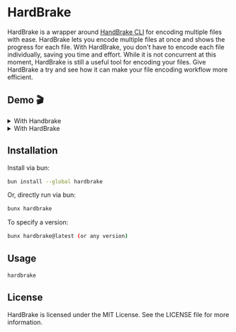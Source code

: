 # HardBrake

HardBrake is a wrapper around [HandBrake CLI](https://github.com/HandBrake/HandBrake) for encoding multiple files with ease. HardBrake lets you encode multiple files at once and shows the progress for each file. With HardBrake, you don't have to encode each file individually, saving you time and effort. While it is not concurrent at this moment, HardBrake is still a useful tool for encoding your files. Give HardBrake a try and see how it can make your file encoding workflow more efficient.

## Demo 🎬

<details>
<summary>With Handbrake</summary>
<img style="width: 100%" src="demo/handbrake-gui.gif" />
</details>
<details>

<summary>With HardBrake</summary>
<img style="width: 100%" src="demo/hardbrake.gif" />
</details>

## Installation

Install via bun:

```sh
bun install --global hardbrake
```

Or, directly run via bun:

```sh
bunx hardbrake
```

To specify a version:

```sh
bunx hardbrake@latest (or any version)
```

## Usage

```sh
hardbrake
```

## License

HardBrake is licensed under the MIT License. See the LICENSE file for more information.
